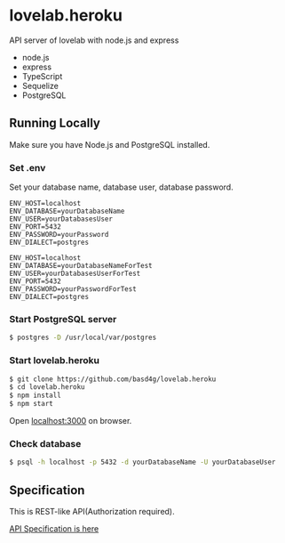 # lovelab.heroku

API server of lovelab with node.js and express

- node.js
 - express
 - TypeScript
 - Sequelize
- PostgreSQL

## Running Locally

Make sure you have Node.js and PostgreSQL installed.

### Set .env

Set your database name, database user, database password.

```.env
ENV_HOST=localhost
ENV_DATABASE=yourDatabaseName
ENV_USER=yourDatabasesUser
ENV_PORT=5432
ENV_PASSWORD=yourPassword
ENV_DIALECT=postgres

ENV_HOST=localhost
ENV_DATABASE=yourDatabaseNameForTest
ENV_USER=yourDatabasesUserForTest
ENV_PORT=5432
ENV_PASSWORD=yourPasswordForTest
ENV_DIALECT=postgres
```

### Start PostgreSQL server

```sh
$ postgres -D /usr/local/var/postgres
```

### Start lovelab.heroku

```sh
$ git clone https://github.com/basd4g/lovelab.heroku
$ cd lovelab.heroku
$ npm install
$ npm start
```

Open [localhost:3000](http://localhost:3000/) on browser.

### Check database

```sh
$ psql -h localhost -p 5432 -d yourDatabaseName -U yourDatabaseUser
```

## Specification

This is REST-like API(Authorization required).

[API Specification is here](documents/apiSpec.md)

